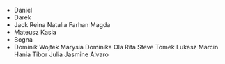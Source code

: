 + Daniel
+ Darek
+ Jack
Reina
Natalia
Farhan
Magda
+ Mateusz
Kasia
+ Bogna
+ Dominik
Wojtek
Marysia
Dominika
Ola
Rita
Steve
Tomek
Lukasz
Marcin
Hania
Tibor
Julia
Jasmine
Alvaro
